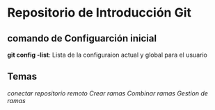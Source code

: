# Repositorio de Introducción Git

## comando de Configuarción inicial
 **git config -list**: Lista de la configuraion actual y global para el usuario

## Temas
*conectar repositorio remoto*
*Crear ramas*
*Combinar ramas*
*Gestion de ramas*
